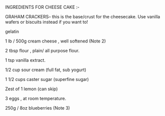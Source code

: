 INGREDIENTS FOR CHEESE CAKE :-

GRAHAM CRACKERS– this is the base/crust for the cheesecake. Use vanilla wafers or biscuits instead if you want to!

gelatin 

1 lb / 500g cream cheese , well softened (Note 2)

2 tbsp flour , plain/ all purpose flour.

1 tsp vanilla extract.

1/2 cup sour cream (full fat, sub yogurt)

1 1/2 cups caster sugar (superfine sugar)

Zest of 1 lemon (can skip)

3 eggs , at room temperature.

250g / 8oz blueberries (Note 3)
